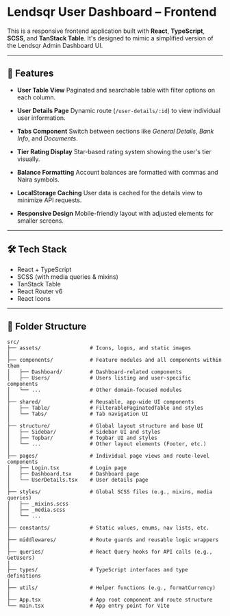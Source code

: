 # Lendsqr User Dashboard – Frontend

This is a responsive frontend application built with **React**, **TypeScript**, **SCSS**, and **TanStack Table**. It's designed to mimic a simplified version of the Lendsqr Admin Dashboard UI.

---

## 🔧 Features

- **User Table View**
  Paginated and searchable table with filter options on each column.

- **User Details Page**
  Dynamic route (`/user-details/:id`) to view individual user information.

- **Tabs Component**
  Switch between sections like *General Details*, *Bank Info*, and *Documents*.

- **Tier Rating Display**
  Star-based rating system showing the user's tier visually.

- **Balance Formatting**
  Account balances are formatted with commas and Naira symbols.

- **LocalStorage Caching**
  User data is cached for the details view to minimize API requests.

- **Responsive Design**
  Mobile-friendly layout with adjusted elements for smaller screens.

---

## 🛠 Tech Stack

- React + TypeScript
- SCSS (with media queries & mixins)
- TanStack Table
- React Router v6
- React Icons

---

## 📁 Folder Structure

```
src/
├── assets/                # Icons, logos, and static images
│
├── components/            # Feature modules and all components within them
│   ├── Dashboard/         # Dashboard-related components
│   ├── Users/             # Users listing and user-specific components
│   └── ...                # Other domain-focused modules
│
├── shared/                # Reusable, app-wide UI components
│   ├── Table/             # FilterablePaginatedTable and styles
│   └── Tabs/              # Tab navigation UI
│
├── structure/             # Global layout structure and base UI
│   ├── Sidebar/           # Sidebar UI and styles
│   ├── Topbar/            # Topbar UI and styles
│   └── ...                # Other layout elements (Footer, etc.)
│
├── pages/                 # Individual page views and route-level components
│   ├── Login.tsx          # Login page
│   ├── Dashboard.tsx      # Dashboard page
│   └── UserDetails.tsx    # User details page
│
├── styles/                # Global SCSS files (e.g., mixins, media queries)
│   ├── _mixins.scss
│   ├── _media.scss
│   └── ...
│
├── constants/             # Static values, enums, nav lists, etc.
│
├── middlewares/           # Route guards and reusable logic wrappers
│
├── queries/               # React Query hooks for API calls (e.g., GetUsers)
│
├── types/                 # TypeScript interfaces and type definitions
│
├── utils/                 # Helper functions (e.g., formatCurrency)
│
├── App.tsx                # App root component and route structure
└── main.tsx               # App entry point for Vite
```
